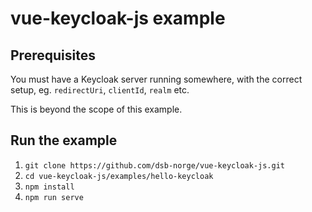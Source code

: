 # vue-keycloak-js example

## Prerequisites

You must have a Keycloak server running somewhere, with the correct
setup, eg. `redirectUri`, `clientId`, `realm` etc.

This is beyond the scope of this example.

## Run the example

1. `git clone https://github.com/dsb-norge/vue-keycloak-js.git`
2. `cd vue-keycloak-js/examples/hello-keycloak`
3. `npm install`
4. `npm run serve`
